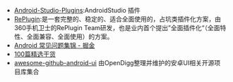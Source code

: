 
* [Android-Studio-Plugins]:AndroidStudio 插件
* [RePlugin]:是一套完整的、稳定的、适合全面使用的，占坑类插件化方案，由360手机卫士的RePlugin Team研发，也是业内首个提出”全面插件化“（全面特性、全面兼容、全面使用）的方案。
* [Android 常见问题集锦 -  掘金]
* [100篇精选干货]
* [awesome-github-android-ui] 由OpenDigg整理并维护的安卓UI相关开源项目库集合


[awesome-github-android-ui]:https://github.com/opendigg/awesome-github-android-ui
[100篇精选干货]:https://mp.weixin.qq.com/s?__biz=MzIwMzYwMTk1NA==&mid=2247486370&idx=1&sn=1d922d8f375cdcec20bd31cbc2f0e418&chksm=96cdaaefa1ba23f90bc4975fa9dc22a30f7b5c343b3a0924bfcabe11df96e5955ccb08191ecf#rd
[Android 常见问题集锦 -  掘金]:https://juejin.im/entry/5865f3f5570c350068894aeb
[Android-Studio-Plugins]:https://github.com/sunzq19931016/Android-Studio-Plugins-cn
[RePlugin]:https://github.com/Qihoo360/RePlugin
